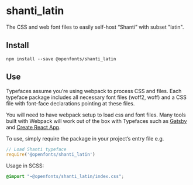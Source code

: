 
# shanti_latin

The CSS and web font files to easily self-host “Shanti” with subset "latin".

## Install

`npm install --save @openfonts/shanti_latin`

## Use

Typefaces assume you’re using webpack to process CSS and files. Each typeface
package includes all necessary font files (woff2, woff) and a CSS file with
font-face declarations pointing at these files.

You will need to have webpack setup to load css and font files. Many tools built
with Webpack will work out of the box with Typefaces such as [Gatsby](https://github.com/gatsbyjs/gatsby)
and [Create React App](https://github.com/facebookincubator/create-react-app).

To use, simply require the package in your project’s entry file e.g.

```javascript
// Load Shanti typeface
require('@openfonts/shanti_latin')
```

Usage in SCSS:
```scss
@import "~@openfonts/shanti_latin/index.css";
```
